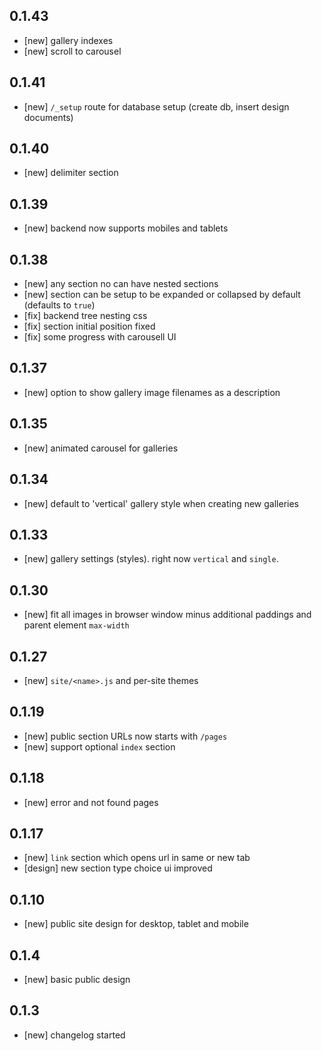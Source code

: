 ## 0.1.43

* [new] gallery indexes
* [new] scroll to carousel

## 0.1.41

* [new] `/_setup` route for database setup (create db, insert design documents)

## 0.1.40

* [new] delimiter section

## 0.1.39

* [new] backend now supports mobiles and tablets

## 0.1.38

* [new] any section no can have nested sections
* [new] section can be setup to be expanded or collapsed by default (defaults to `true`)
* [fix] backend tree nesting css
* [fix] section initial position fixed
* [fix] some progress with carousell UI

## 0.1.37

* [new] option to show gallery image filenames as a description

## 0.1.35

* [new] animated carousel for galleries

## 0.1.34

* [new] default to 'vertical' gallery style when creating new galleries

## 0.1.33

* [new] gallery settings (styles). right now `vertical` and `single`.

## 0.1.30

* [new] fit all images in browser window minus additional paddings and parent element `max-width`

## 0.1.27

* [new] `site/<name>.js` and per-site themes

## 0.1.19

* [new] public section URLs now starts with `/pages`
* [new] support optional `index` section

## 0.1.18

* [new] error and not found pages

## 0.1.17

* [new] `link` section which opens url in same or new tab
* [design] new section type choice ui improved

## 0.1.10

* [new] public site design for desktop, tablet and mobile

## 0.1.4

* [new] basic public design

## 0.1.3

* [new] changelog started
